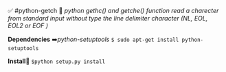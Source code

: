 :white_check_mark: #python-getch
   :small_blue_diamond: _python gethc() and getche() function read a charecter from standard input without type the line delimiter character (NL, EOL, EOL2 or EOF )_

**Dependencies**
   :arrow_right:*python-setuptools*
      `$ sudo apt-get install python-setuptools`

**Install**:100:
 `$python setup.py install`

